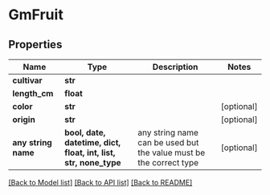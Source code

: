 # GmFruit

## Properties
Name | Type | Description | Notes
------------ | ------------- | ------------- | -------------
**cultivar** | **str** |  | 
**length_cm** | **float** |  | 
**color** | **str** |  | [optional] 
**origin** | **str** |  | [optional] 
**any string name** | **bool, date, datetime, dict, float, int, list, str, none_type** | any string name can be used but the value must be the correct type | [optional]

[[Back to Model list]](../README.md#documentation-for-models) [[Back to API list]](../README.md#documentation-for-api-endpoints) [[Back to README]](../README.md)


